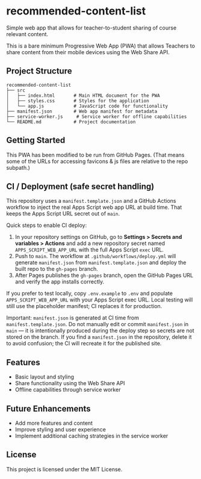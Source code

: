 # recommended-content-list
Simple web app that allows for teacher-to-student sharing of course relevant content.

This is a bare minimum Progressive Web App (PWA) that allows Teachers to share content from their mobile devices using the Web Share API. 

## Project Structure

```
recommended-content-list
├── src
│   ├── index.html       # Main HTML document for the PWA
│   ├── styles.css       # Styles for the application
│   └── app.js           # JavaScript code for functionality
├── manifest.json        # Web app manifest for metadata
├── service-worker.js     # Service worker for offline capabilities
└── README.md            # Project documentation
```

## Getting Started

This PWA has been modified to be run from GitHub Pages.
(That means some of the URLs for accessing favicons & js files are relative to the repo subpath.)

CI / Deployment (safe secret handling)
------------------------------------
This repository uses a `manifest.template.json` and a GitHub Actions workflow to inject the real Apps Script web app URL at build time. That keeps the Apps Script URL secret out of `main`.

Quick steps to enable CI deploy:
1. In your repository settings on GitHub, go to **Settings > Secrets and variables > Actions** and add a new repository secret named `APPS_SCRIPT_WEB_APP_URL` with the full Apps Script `exec` URL.
2. Push to `main`. The workflow at `.github/workflows/deploy.yml` will generate `manifest.json` from `manifest.template.json` and deploy the built repo to the `gh-pages` branch.
3. After Pages publishes the `gh-pages` branch, open the GitHub Pages URL and verify the app installs correctly.

If you prefer to test locally, copy `.env.example` to `.env` and populate `APPS_SCRIPT_WEB_APP_URL` with your Apps Script exec URL. Local testing will still use the placeholder manifest; CI replaces it for production.

Important: `manifest.json` is generated at CI time from `manifest.template.json`.
Do not manually edit or commit `manifest.json` in `main` — it is intentionally produced during the deploy step so secrets are not stored on the branch. If you find a `manifest.json` in the repository, delete it to avoid confusion; the CI will recreate it for the published site.

## Features

- Basic layout and styling
- Share functionality using the Web Share API
- Offline capabilities through service worker

## Future Enhancements

- Add more features and content
- Improve styling and user experience
- Implement additional caching strategies in the service worker

## License

This project is licensed under the MIT License.